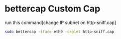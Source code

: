 # bettercap Custom Cap


run this command[change IP subnet on http-sniff.cap]

```bash
sudo bettercap -iface eth0 -caplet http-sniff.cap
```
